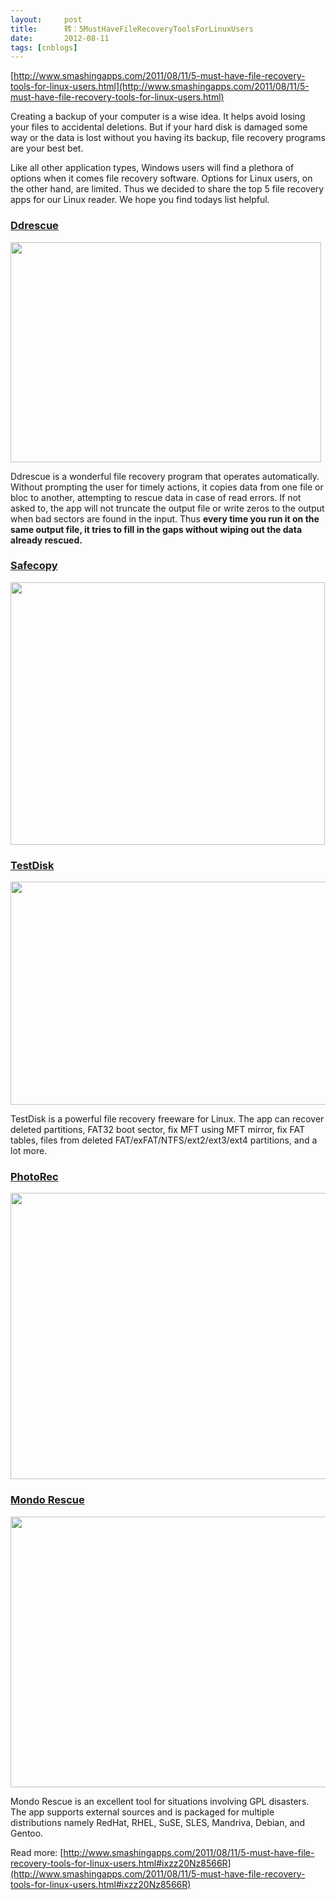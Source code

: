 ```yaml
---
layout:     post
title:      转：5MustHaveFileRecoveryToolsForLinuxUsers
date:       2012-08-11
tags: [cnblogs]
---
```

[http://www.smashingapps.com/2011/08/11/5-must-have-file-recovery-tools-for-linux-users.html](http://www.smashingapps.com/2011/08/11/5-must-have-file-recovery-tools-for-linux-users.html)

Creating a backup of your computer is a wise idea. It helps avoid losing your  files to accidental deletions. But if your hard disk is damaged some way or the  data is lost without you having its backup, file recovery programs are your best  bet.

Like all other application types, Windows users will find a plethora of  options when it comes file recovery software. Options for Linux users, on the  other hand, are limited. Thus we decided to share the top 5 file recovery apps  for our Linux reader. We hope you find todays list helpful.

### **[Ddrescue](http://www.gnu.org/software/ddrescue/ddrescue.html)**

<img class="size-full wp-image-18149 aligncenter" src="http://cdn.smashingapps.com/wp-content/uploads/2011/08/dd.jpg" alt="" width="497" height="352" />

Ddrescue is a wonderful file recovery program that operates automatically.  Without prompting the user for timely actions, it copies data from one file or  bloc to another, attempting to rescue data in case of read errors. If not asked  to, the app will not truncate the output file or write zeros to the output when  bad sectors are found in the input. Thus **every time you run it on the same  output file, it tries to fill in the gaps without wiping out the data already  rescued.**

### **[Safecopy](http://safecopy.sourceforge.net/)**

<img class="size-full wp-image-18150 aligncenter" src="http://cdn.smashingapps.com/wp-content/uploads/2011/08/safecopy.jpg" alt="" width="503" height="420" />

### **[TestDisk](http://www.cgsecurity.org/wiki/TestDisk)**

<img class="size-full wp-image-18151 aligncenter" src="http://cdn.smashingapps.com/wp-content/uploads/2011/08/Testdisk.jpg" alt="" width="549" height="357" />

TestDisk is a powerful file recovery freeware for Linux. The app can recover  deleted partitions, FAT32 boot sector, fix MFT using MFT mirror, fix FAT tables,  files from deleted FAT/exFAT/NTFS/ext2/ext3/ext4 partitions, and a lot more.

### **[PhotoRec](http://www.cgsecurity.org/wiki/PhotoRec)**

<img class="size-full wp-image-18152 aligncenter" src="http://cdn.smashingapps.com/wp-content/uploads/2011/08/Photoreck.jpg" alt="" width="551" height="458" />

### **[Mondo  Rescue](http://www.mondorescue.org/)**

<img class="size-full wp-image-18153 aligncenter" src="http://cdn.smashingapps.com/wp-content/uploads/2011/08/Mondorescue.jpg" alt="" width="547" height="433" />

Mondo Rescue is an excellent tool for situations involving GPL disasters. The  app supports external sources and is packaged for multiple distributions namely  RedHat, RHEL, SuSE, SLES, Mandriva, Debian, and Gentoo.

Read more: [http://www.smashingapps.com/2011/08/11/5-must-have-file-recovery-tools-for-linux-users.html#ixzz20Nz8566R](http://www.smashingapps.com/2011/08/11/5-must-have-file-recovery-tools-for-linux-users.html#ixzz20Nz8566R)
